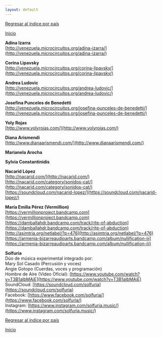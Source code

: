 ```yaml
---
layout: default
---
```


[Regresar al índice por país](./basededatos.html)  

[Inicio](./)  



__Adina Izarra__  
[http://venezuela.microcircuitos.org/adina-izarra/](http://venezuela.microcircuitos.org/adina-izarra/)  

__Corina Lipavsky__  
[http://venezuela.microcircuitos.org/corina-lipavsky/](http://venezuela.microcircuitos.org/corina-lipavsky/)  

__Andrea Ludovic__  
[http://venezuela.microcircuitos.org/andrea-ludovic/](http://venezuela.microcircuitos.org/andrea-ludovic/)  

__Josefina Punceles de Benedetti__  
[http://venezuela.microcircuitos.org/josefina-punceles-de-benedetti/](http://venezuela.microcircuitos.org/josefina-punceles-de-benedetti/)  

__Yoly Rojas__  
[http://www.yolyrojas.com/](http://www.yolyrojas.com/)  

__Diana Arismendi__  
[http://www.dianaarismendi.com/](http://www.dianaarismendi.com/)  

__Marianela Arocha__  

__Sylvia Constantinidis__  

__Nacarid López__  
[http://nacarid.com/](http://nacarid.com/)  
[http://nacarid.com/category/sonidos-cat/](http://nacarid.com/category/sonidos-cat/)  
[https://soundcloud.com/nacarid-lopez/](https://soundcloud.com/nacarid-lopez/)  

__María Emilia Pérez (Vermillion)__  
[https://vermillionproject.bandcamp.com](https://vermillionproject.bandcamp.com)  
[https://damballahdr.bandcamp.com/track/rite-of-abduction](https://damballahdr.bandcamp.com/track/rite-of-abduction)  
[http://asimtria.org/netlabel/?p=476](http://asimtria.org/netlabel/?p=476)  
[https://armenia-bizarreaudioarts.bandcamp.com/album/nullification-iii](https://armenia-bizarreaudioarts.bandcamp.com/album/nullification-iii)  

__Solfuria__  
Dúo de música experimental integrado por:  
Mary Sol Casado (Percusión y voces)  
Angie Gotopo (Cuerdas, voces y programación)  
Hombre de Aire (Video Oficial): [https://www.youtube.com/watch?v=T3B1albMAjE](https://www.youtube.com/watch?v=T3B1albMAjE)  
SoundCloud: [https://soundcloud.com/solfuria](https://soundcloud.com/solfuria)  
Facebook: [https://www.facebook.com/solfuria/](https://www.facebook.com/solfuria/)  
Instagram: [https://www.instagram.com/solfuria.music/](https://www.instagram.com/solfuria.music/)  






[Regresar al índice por país](./basededatos.html)  

[Inicio](./)  
